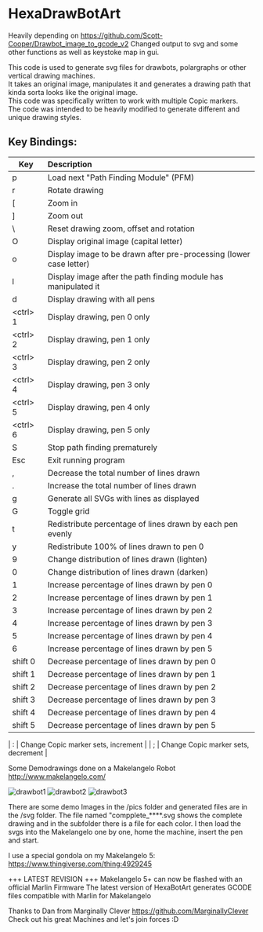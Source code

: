 # HexaDrawBotArt

Heavily depending on https://github.com/Scott-Cooper/Drawbot_image_to_gcode_v2
Changed output to svg and some other functions as well as keystoke map in gui.

This code is used to generate svg files for drawbots, polargraphs or other vertical drawing machines. \
It takes an original image, manipulates it and generates a drawing path that kinda sorta looks like the original image. \
This code was specifically written to work with multiple Copic markers. \
The code was intended to be heavily modified to generate different and unique drawing styles.

## Key Bindings:
| Key | Description |
| ------------- |:-------------|
| p | Load next "Path Finding Module" (PFM) |
| r | Rotate drawing |
| [ | Zoom in |
| ] | Zoom out |
| \ | Reset drawing zoom, offset and rotation |
| O | Display original image (capital letter) |
| o | Display image to be drawn after pre-processing (lower case letter) |
| l | Display image after the path finding module has manipulated it |
| d | Display drawing with all pens |
| \<ctrl> 1 | Display drawing, pen 0 only |
| \<ctrl> 2 | Display drawing, pen 1 only |
| \<ctrl> 3 | Display drawing, pen 2 only |
| \<ctrl> 4 | Display drawing, pen 3 only |
| \<ctrl> 5 | Display drawing, pen 4 only |
| \<ctrl> 6 | Display drawing, pen 5 only |
| S | Stop path finding prematurely |
| Esc | Exit running program |
| , | Decrease the total number of lines drawn |
| . | Increase the total number of lines drawn |
| g | Generate all SVGs with lines as displayed |
| G | Toggle grid |
| t | Redistribute percentage of lines drawn by each pen evenly |
| y | Redistribute 100% of lines drawn to pen 0 |
| 9 | Change distribution of lines drawn (lighten) |
| 0 | Change distribution of lines drawn (darken) |
| 1 | Increase percentage of lines drawn by pen 0 |
| 2 | Increase percentage of lines drawn by pen 1 |
| 3 | Increase percentage of lines drawn by pen 2 |
| 4 | Increase percentage of lines drawn by pen 3 |
| 5 | Increase percentage of lines drawn by pen 4 |
| 6 | Increase percentage of lines drawn by pen 5 |
| shift 0 | Decrease percentage of lines drawn by pen 0 |
| shift 1 | Decrease percentage of lines drawn by pen 1 |
| shift 2 | Decrease percentage of lines drawn by pen 2 |
| shift 3 | Decrease percentage of lines drawn by pen 3 |
| shift 4 | Decrease percentage of lines drawn by pen 4 |
| shift 5 | Decrease percentage of lines drawn by pen 5 |

| : | Change Copic marker sets, increment |
| ; | Change Copic marker sets, decrement |


Some Demodrawings done on a Makelangelo Robot http://www.makelangelo.com/

![drawbot1](http://tarantl.com/drawbot1.jpg)
![drawbot2](http://tarantl.com/drawbot2.jpg)
![drawbot3](http://tarantl.com/drawbot3.jpg)

There are some demo Images in the /pics folder and generated files are in the /svg folder.
The file named "compplete_****.svg shows the complete drawing and in the subfolder there is a file for each color. I then load the svgs into the Makelangelo one by one, home the machine, insert the pen and start.


I use a special gondola on my Makelangelo 5:
https://www.thingiverse.com/thing:4929245


+++ LATEST REVISION +++
Makelangelo 5+ can now be flashed with an official Marlin Firmware
The latest version of HexaBotArt generates GCODE files compatible with Marlin for Makelangelo

Thanks to Dan from Marginally Clever https://github.com/MarginallyClever
Check out his great Machines and let's join forces :D